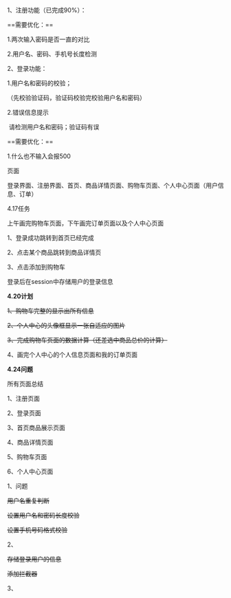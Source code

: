 1、注册功能（已完成90%）：

==需要优化：==

1.两次输入密码是否一直的对比

2.用户名、密码、手机号长度检测

2、登录功能：

1.用户名和密码的校验；

（先校验验证码，验证码校验完校验用户名和密码）

2.错误信息提示

​	请检测用户名和密码；验证码有误

==需要优化：==

1.什么也不输入会报500





页面

登录界面、注册界面、首页、商品详情页面、购物车页面、个人中心页面（用户信息、订单）



4.17任务

上午画完购物车页面，下午画完订单页面以及个人中心页面



1、登录成功跳转到首页已经完成

2、点击某个商品跳转到商品详情页

3、点击添加到购物车



登录后在session中存储用户的登录信息



**4.20计划**

~~1、购物车完整的显示出所有信息~~

~~2、个人中心的头像框显示一张自适应的图片~~

~~3、完成购物车页面的数据计算（还差选中商品总价的计算）~~

4、画完个人中心的个人信息页面和我的订单页面



**4.24问题**

所有页面总结

1、注册页面

2、登录页面

3、首页商品展示页面

4、商品详情页面

5、购物车页面

6、个人中心页面



1、问题

~~用户名重复判断~~

~~设置用户名和密码长度校验~~

~~设置手机号码格式校验~~

2、

~~存储登录用户的信息~~

~~添加拦截器~~

3、







